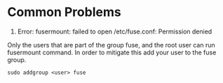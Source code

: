 # Common Problems
1. Error: fusermount: failed to open /etc/fuse.conf: Permission denied

Only the users that are part of the group fuse, and the root user can run fusermount command. In order to mitigate this add your user to the fuse group.

```sudo addgroup <user> fuse```
